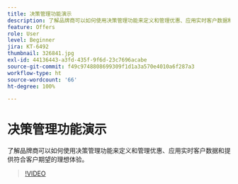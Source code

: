 ```yaml
---
title: 决策管理功能演示
description: 了解品牌商可以如何使用决策管理功能来定义和管理优惠、应用实时客户数据和提供符合客户期望的理想体验。
feature: Offers
role: User
level: Beginner
jira: KT-6492
thumbnail: 326841.jpg
exl-id: 44136443-a3fd-435f-9f6d-23c7696acabe
source-git-commit: f49c9748808699309f1d1a3a570e4010a6f287a3
workflow-type: ht
source-wordcount: '66'
ht-degree: 100%

---
```


# 决策管理功能演示

了解品牌商可以如何使用决策管理功能来定义和管理优惠、应用实时客户数据和提供符合客户期望的理想体验。

>[!VIDEO](https://video.tv.adobe.com/v/326841?quality=12&learn=on)
